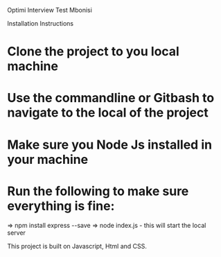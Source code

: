 Optimi Interview Test Mbonisi

Installation Instructions
# Clone the project to you local machine
# Use the commandline or Gitbash to navigate to the local of the project
# Make sure you Node Js installed in your machine
# Run the following to make sure everything is fine:
  => npm install express --save
  => node index.js  - this will start the local server
  
This project is built on Javascript, Html and CSS.
